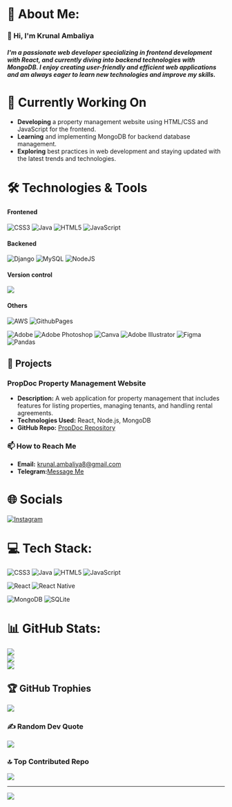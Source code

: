 # 💫 About Me:
<h3>👋 Hi, I'm Krunal Ambaliya</h3>

<h5>I'm a passionate web developer specializing in frontend development with React, and currently diving into backend technologies with MongoDB. I enjoy creating user-friendly and efficient web applications and am always eager to learn new technologies and improve my skills. </h4>
<h1>🚀 Currently Working On</h5>


- **Developing** a property management website using HTML/CSS and JavaScript for the frontend.
- **Learning** and implementing MongoDB for backend database management.
- **Exploring** best practices in web development and staying updated with the latest trends and technologies.

<h1>🛠️ Technologies & Tools</h1>

<h4> Frontened </h4> 

![CSS3](https://img.shields.io/badge/css3-%231572B6.svg?style=for-the-badge&logo=css3&logoColor=white) 
![Java](https://img.shields.io/badge/java-%23ED8B00.svg?style=for-the-badge&logo=openjdk&logoColor=white)
![HTML5](https://img.shields.io/badge/html5-%23E34F26.svg?style=for-the-badge&logo=html5&logoColor=white) 
![JavaScript](https://img.shields.io/badge/javascript-%23323330.svg?style=for-the-badge&logo=javascript&logoColor=%23F7DF1E) 

 <h4> Backened </h4> 
 
![Django](https://img.shields.io/badge/django-%23092E20.svg?style=for-the-badge&logo=django&logoColor=white) 
![MySQL](https://img.shields.io/badge/mysql-4479A1.svg?style=for-the-badge&logo=mysql&logoColor=white) 
![NodeJS](https://img.shields.io/badge/node.js-6DA55F?style=for-the-badge&logo=node.js&logoColor=white) 

<h4> Version control</h4>

  <a href="https://skillicons.dev">
    <img src="https://skillicons.dev/icons?i=git,github" />
  </a>


<h4> Others </h4>

![AWS](https://img.shields.io/badge/AWS-%23FF9900.svg?style=for-the-badge&logo=amazon-aws&logoColor=white) 
![GithubPages](https://img.shields.io/badge/github%20pages-121013?style=for-the-badge&logo=github&logoColor=white) 
<br> 

![Adobe](https://img.shields.io/badge/adobe-%23FF0000.svg?style=for-the-badge&logo=adobe&logoColor=white) 
![Adobe Photoshop](https://img.shields.io/badge/adobe%20photoshop-%2331A8FF.svg?style=for-the-badge&logo=adobe%20photoshop&logoColor=white) ![Canva](https://img.shields.io/badge/Canva-%2300C4CC.svg?style=for-the-badge&logo=Canva&logoColor=white) 
![Adobe Illustrator](https://img.shields.io/badge/adobe%20illustrator-%23FF9A00.svg?style=for-the-badge&logo=adobe%20illustrator&logoColor=white) ![Figma](https://img.shields.io/badge/figma-%23F24E1E.svg?style=for-the-badge&logo=figma&logoColor=white) 
![Pandas](https://img.shields.io/badge/pandas-%23150458.svg?style=for-the-badge&logo=pandas&logoColor=white)


<h2>🌟 Projects</h2>

<div style="margin-bottom: 20px;">
    <h3>PropDoc Property Management Website</h3>
    <ul>
        <li><strong>Description:</strong> A web application for property management that includes features for listing properties, managing tenants, and handling rental agreements.</li>
        <li><strong>Technologies Used:</strong> React, Node.js, MongoDB</li>
        <li><strong>GitHub Repo:</strong> <a href="https://github.com/krunal-ambaliya/propdoc" target="_blank">PropDoc Repository</a></li>
    </ul>
</div>



### 📫 How to Reach Me

- **Email:** [krunal.ambaliya8@gmail.com](mailto:krunal.ambaliya8@gmail.com)
- **Telegram:**[Message Me](https://t.me/@krues)


<h1>🌐 Socials</h1>

[![Instagram](https://img.shields.io/badge/Instagram-%23E4405F.svg?logo=Instagram&logoColor=white)](https://instagram.com/ordinary.krunal) 

# 💻 Tech Stack:

![CSS3](https://img.shields.io/badge/css3-%231572B6.svg?style=for-the-badge&logo=css3&logoColor=white) 
![Java](https://img.shields.io/badge/java-%23ED8B00.svg?style=for-the-badge&logo=openjdk&logoColor=white)
![HTML5](https://img.shields.io/badge/html5-%23E34F26.svg?style=for-the-badge&logo=html5&logoColor=white) 
![JavaScript](https://img.shields.io/badge/javascript-%23323330.svg?style=for-the-badge&logo=javascript&logoColor=%23F7DF1E) 

![React](https://img.shields.io/badge/react-%2320232a.svg?style=for-the-badge&logo=react&logoColor=%2361DAFB) 
![React Native](https://img.shields.io/badge/react_native-%2320232a.svg?style=for-the-badge&logo=react&logoColor=%2361DAFB) 

![MongoDB](https://img.shields.io/badge/MongoDB-%234ea94b.svg?style=for-the-badge&logo=mongodb&logoColor=white) 
![SQLite](https://img.shields.io/badge/sqlite-%2307405e.svg?style=for-the-badge&logo=sqlite&logoColor=white) 
<br> 

<h1>📊 GitHub Stats:</h1>

![](https://github-readme-stats.vercel.app/api?username=krunal-ambaliya&theme=highcontrast&hide_border=true&include_all_commits=true&count_private=false)<br/>
![](https://github-readme-streak-stats.herokuapp.com/?user=krunal-ambaliya&theme=highcontrast&hide_border=true)<br/>
![](https://github-readme-stats.vercel.app/api/top-langs/?username=krunal-ambaliya&theme=highcontrast&hide_border=true&include_all_commits=true&count_private=false&layout=compact)

## 🏆 GitHub Trophies
![](https://github-profile-trophy.vercel.app/?username=krunal-ambaliya&theme=tokyonight&no-frame=false&no-bg=true&margin-w=4)

### ✍️ Random Dev Quote
![](https://quotes-github-readme.vercel.app/api?type=horizontal&theme=radical)

### 🔝 Top Contributed Repo
![](https://github-contributor-stats.vercel.app/api?username=krunal-ambaliya&limit=5&theme=algolia&combine_all_yearly_contributions=true)

---
[![](https://visitcount.itsvg.in/api?id=krunal-ambaliya&icon=5&color=1)](https://visitcount.itsvg.in)
